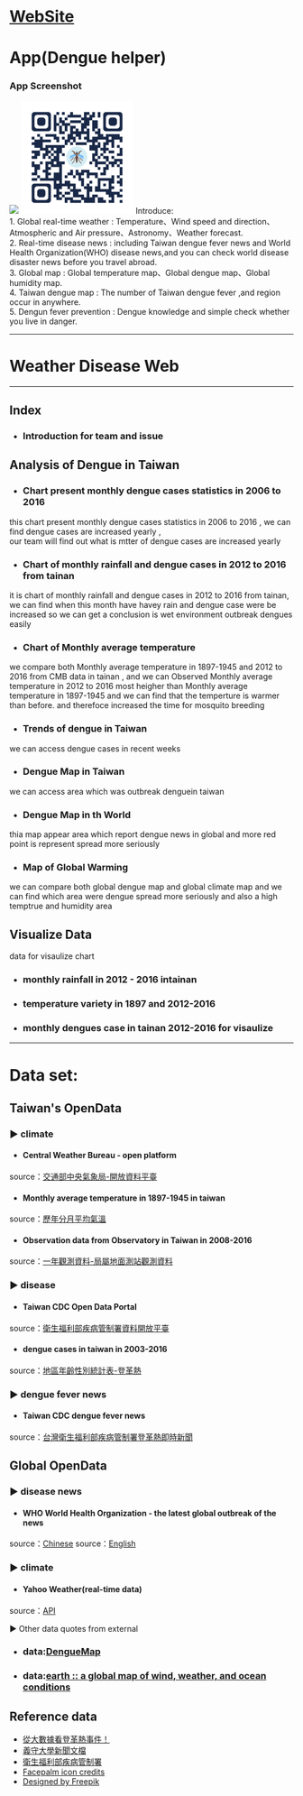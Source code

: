 
# <a href="http://4xtw.tk/index.html">WebSite</a>
# App(Dengue helper)


### App Screenshot 
<img src="App/Screenshot/demo.gif" width="300">
<img src="App/Screenshot/QRCode.png" width="200">
Introduce:</br>
1. Global real-time weather : Temperature、Wind speed and direction、Atmospheric and Air pressure、Astronomy、Weather forecast.</br>
2. Real-time disease news : including Taiwan dengue fever news and World Health Organization(WHO) disease news,and you can check world disease disaster news before you travel abroad.</br>
3. Global map : Global temperature map、Global dengue map、Global humidity map.</br>
4. Taiwan dengue map : The number of Taiwan dengue fever ,and region occur in anywhere.</br>
5. Dengun fever prevention : Dengue knowledge and simple check whether you live in danger.

---- 

# Weather Disease Web

-----
## Index

* ### Introduction for team and issue

## Analysis of Dengue in Taiwan

* ### Chart present monthly dengue cases statistics in 2006 to 2016 
this chart present monthly dengue cases statistics in 2006 to 2016 , we can find dengue cases are increased yearly ,  
our team will find out what is mtter of dengue cases are increased yearly

* ###  Chart of monthly rainfall and dengue cases in 2012 to 2016 from tainan
it is chart of monthly rainfall and dengue cases in 2012 to 2016 from tainan, 
we can find when this month have havey rain and dengue case were be increased 
so we can get a conclusion is wet environment outbreak dengues easily

* ###  Chart of  Monthly average temperature 
we compare both Monthly average temperature in 1897-1945 and 2012 to 2016 from CMB data in tainan ,
and we can Observed  Monthly average temperature in 2012 to 2016 most heigher than Monthly average temperature in 1897-1945 and we can find that the temperture is warmer than before.
and therefoce increased the time for mosquito breeding

* ### Trends of dengue in Taiwan
we can access dengue cases  in recent weeks

* ### Dengue Map in Taiwan
we can access area which was outbreak denguein taiwan

* ### Dengue Map in th World
thia map appear area which report dengue news in global and more red point is 
represent  spread  more seriously

* ### Map of Global Warming
we can compare both global dengue map and global climate map 
and we can find which area were dengue spread more seriously 
and also a high temptrue and humidity area

## Visualize Data
data for visaulize chart

* ### monthly rainfall in 2012 - 2016 intainan
* ### temperature variety in 1897 and 2012-2016
* ### monthly dengues case in tainan 2012-2016  for visaulize

----

# Data set:
## Taiwan's OpenData
### ▶ climate</br>
* #### Central Weather Bureau - open platform
source：[交通部中央氣象局-開放資料平臺](http://opendata.cwb.gov.tw/index;jsessionid=3BB0B0B9FF230AE3F25A515C218C140A)
* #### Monthly average temperature in 1897-1945 in taiwan
source：[歷年分月平均氣溫](http://twstudy.iis.sinica.edu.tw/twstatistic50/Climate.htm)
* #### Observation data from Observatory in Taiwan in 2008-2016
source：[一年觀測資料-局屬地面測站觀測資料](http://opendata.cwb.gov.tw/catalog?group=c&dataid=B0024-002)
### ▶ disease</br>
* #### Taiwan CDC Open Data Portal
source：[衛生福利部疾病管制署資料開放平臺](https://data.cdc.gov.tw/dataset/aagstable-dengue)
* #### dengue cases in taiwan in 2003-2016
source：[地區年齡性別統計表-登革熱](http://data.gov.tw/node/6879)
### ▶ dengue fever news</br>
* #### Taiwan CDC dengue fever news
source：[台灣衛生福利部疾病管制署登革熱即時新聞](http://www.cdc.gov.tw/professional/list.aspx?did=641&treeid=6FD88FC9BF76E125&nowtreeid=283F5B5821AF305B)

## Global OpenData
### ▶ disease news</br>
* #### WHO World Health Organization - the latest global outbreak of the news
source：[Chinese](http://www.who.int/feeds/entity/csr/don/en/rss.xml)
source：[English](http://www.who.int/feeds/entity/csr/don/zh/rss.xml)
### ▶ climate</br>
* #### Yahoo Weather(real-time data)
source：[API](https://developer.yahoo.com/weather/)


▶ Other data quotes from external</br>
* ### data:[DengueMap](http://www.healthmap.org/dengue/en/)
* ### data:[earth :: a global map of wind, weather, and ocean conditions](https://earth.nullschool.net/zh-cn/#current/wind/surface/level/overlay=temp/grid=on/winkel3=49.54,-3.99,298)


## Reference data
* [從大數據看登革熱事件！](http://group.dailyview.tw/2015/10/21/%E5%BE%9E%E5%A4%A7%E6%95%B8%E6%93%9A%E7%9C%8B%E7%99%BB%E9%9D%A9%E7%86%B1%E4%BA%8B%E4%BB%B6/)
* [義守大學新聞文檔](http://www.isu.edu.tw/upload/04/7/news/postfile_46241.pdf)
* [衛生福利部疾病管制署](http://www.cdc.gov.tw/diseaseinfo.aspx?treeid=8d54c504e820735b&nowtreeid=dec84a2f0c6fac5b&tid=77BFF3D4F9CB7982)
* [Facepalm icon credits](https://icons8.com/icon/12128/Facepalm)
* [Designed by Freepik](http://www.freepik.com/free-vector/happy-kids-illustration_828943.htm)

